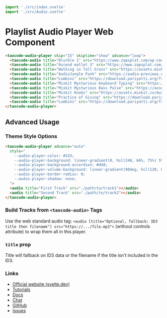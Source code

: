 ```js script
import './src/index.svelte'
import './src/Audio.svelte'
```

# Playlist Audio Player Web Component

```html preview-story
<taocode-audio-player skip="15" skiptime="show" advance="loop">
  <taocode-audio title="Blurble 1" src="https://www.zapsplat.com/wp-content/uploads/2015/sound-effects-46416/zapsplat_cartoon_bubble_001_46810.mp3"></taocode-audio>
  <taocode-audio title="Ascend mallet 3" src="https://www.zapsplat.com/wp-content/uploads/2015/sound-effects-84577/zapsplat_cartoon_fast_climb_ascend_soft_synth_mallets_003_92028.mp3"></taocode-audio>
  <taocode-audio title="Walking in Tall Grass" src="https://assets.mixkit.co/sfx/preview/mixkit-footsteps-on-tall-grass-532.mp3"></taocode-audio>
  <taocode-audio title="AudioJungle Funk" src="https://audio-previews.elements.envatousercontent.com/files/285771709/preview.mp3?response-content-disposition=attachment%3B+filename%3D%22J6UNLJF-funk.mp3%22"></taocode-audio>
  <taocode-audio title="Lumbini" src="https://download.pariyatti.org/free/_moIbLs95/along_the_path_audio/streaming/Lumbini.mp3"></taocode-audio>
  <taocode-audio title="Mixkit Mystwrious Keyboard Typing" src="https://assets.mixkit.co/sfx/preview/mixkit-keyboard-typing-1386.mp3"></taocode-audio> 
  <taocode-audio title="Mixkit Mystwrious Bass Pulse" src="https://assets.mixkit.co/sfx/preview/mixkit-mystwrious-bass-pulse-2298.mp3"></taocode-audio>
  <taocode-audio title="Mixkit Knobs" src="https://assets.mixkit.co/music/preview/mixkit-knobs-636.mp3"></taocode-audio>
  <taocode-audio title="Practice of Giving" src="https://download.pariyatti.org/free/_moIbLs95/Dana_The_Practice_of_Giving_single.mp3"></taocode-audio>
  <taocode-audio title="Lumbini" src="https://download.pariyatti.org/free/_moIbLs95/along_the_path_audio/streaming/Lumbini.mp3"></taocode-audio>
</taocode-audio-player>
```

## Advanced Usage

### Theme Style Options

```html
<taocode-audio-player advance="auto"
  style="
    --audio-player-color: #333;
    --audio-player-background: linear-gradient(0, hsl(248, 66%, 75%) 5%, hsl(246, 65%, 80%) 33%, hsl(255, 65%, 70%) 66%, hsl(250, 70%, 65%) 95%);
    --audio-player-background-accordion: #ddd;
    --audio-player-volume-background: linear-gradient(90deg, hsl(120, 86%, 30%) 10%, hsl(60, 95%, 40%) 50%, hsl(30, 95%, 70%) 80%, hsl(8, 86%, 50%) 99%);
    --audio-player-border-radius: 0;
    --audio-player-shadow: none;
  ">
  <audio title="First Track" src="./path/to/track1"></audio>
  <audio title="Second Track" src="./path/to/track2"></audio>
</taocode-audio-player>
```

### Build Tracks from `<taocode-audio>` Tags

Use the web standard audio tag: `<audio [title="Optional, fallback: ID3 title then filename"] src="https://.../file.mp3">` (without controls attribute) to wrap them all in this player.

### `title` prop

Title will fallback on ID3 data or the filename if the title isn't included in the ID3.

### Links

- [Official website (svelte.dev)](https://svelte.dev)
- [Tutorials](https://svelte.dev/tutorial/basics)
- [Docs](https://svelte.dev/docs)
- [Chat](https://svelte.dev/chat)
- [GitHub](https://github.com/sveltejs/svelte)
- [Issues](https://github.com/sveltejs/svelte/issues)
